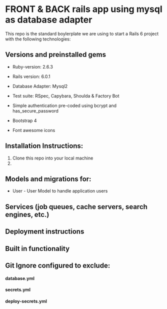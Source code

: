 # FRONT & BACK rails app using mysql as database adapter

This repo is the standard boylerplate we are using to start a Rails 6 project with the following technologies:

## Versions and preinstalled gems

* Ruby-version: 2.6.3

* Rails version: 6.0.1

* Database Adapter: Mysql2

* Test suite: RSpec, Capybara, Shoulda & Factory Bot

* Simple authentication pre-coded using bcrypt and has_secure_password

* Bootstrap 4

* Font awesome icons

## Installation Instructions:

1. Clone this repo into your local machine
2. 

## Models and migrations for:
  * User - User Model to handle application users

## Services (job queues, cache servers, search engines, etc.)

## Deployment instructions

## Built in functionality

## Git Ignore configured to exclude:
   #### database.yml
   #### secrets.yml
   #### deploy-secrets.yml
